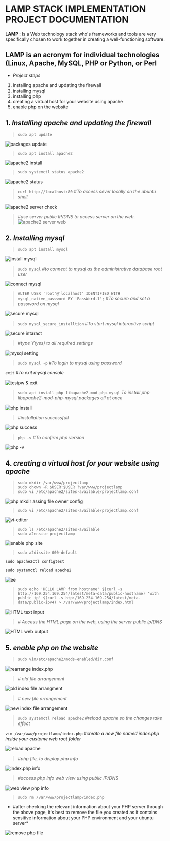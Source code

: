 # LAMP STACK IMPLEMENTATION PROJECT DOCUMENTATION

**LAMP**
: Is a Web technology stack who's  frameworks and tools are very specifically chosen to work together in creating a well-functioning software.

## **LAMP** is an acronym for individual technologies (Linux, Apache, MySQL, PHP or Python, or Perl

* *Project steps*

1. installing apache and updating the firewall
2. installing mysql
3. installing php
4. creating a virtual host for your website using apache
5. enable php on the website

## **1.** *Installing apache and updating the firewall*

>`sudo apt update`

![packages update](.\images\packages-update.png)

>`sudo apt install apache2`

![apache2 install](./images/apache2-install.png)

>`sudo systemctl status apache2`

![apache2 status](./images/apache2-status.png)

>`curl http://localhost:80`
*#To access sever locally on the ubuntu shell.*

![apache2 server check](./images/apache-server.png)

>*#use server public IP/DNS to access server on the web.*
![apache2 server web](./images/server-web.png)

## **2.** *Installing mysql*

>`sudo apt install mysql`

![install mysql](./images/msql-installed.png)

>`sudo mysql`
>*#to connect to mysql as the administrative database root user*

![connect mysql](./images/connect-mysql.png)

>`ALTER USER 'root'@'localhost' IDENTIFIED WITH mysql_native_password BY 'PassWord.1';`
>*#To secure and set a password on mysql*

![secure mysql](./images/secure-mysql.png)

>`sudo mysql_secure_installtion`
>#*To start mysql interactive script*

![secure intaract](./images/secure-intaract.png)

>#*type Y(yes) to all required settings*

![mysql setting](./images/mysql-setting.png)

>`sudo mysql -p`
>*#To login to mysql using password*

`exit` *#To exit mysql console*

![testpw & exit](images/testpw-exit.png)

>`sudo apt install php libapache2-mod-php-mysql`
*To install php libapache2-mod-php-mysql packages all at once*

![php install](./images/php-install.png)

>*#installation successfull*

![php success](./images/php-sucess.png)

>`php -v` #*To confirm php version*

![php -v](./images/php-v.png)

## **4.** *creating a virtual host for your website using apache*

>`sudo mkdir /var/www/projectlamp`  
`sudo chown -R $USER:$USER ?var/www/projectlamp`  
`sudo vi /etc/apache2/sites-available/projectlamp.conf`

![php mkdir assing file owner config](./images/mkdir-own-config.png)

>`sudo vi /etc/apache2/sites-available/projectlamp.conf`

![vi-editor](./images/vi-editor.png)

>`sudo ls /etc/apache2/sites-available`  
`sudo a2ensite projectlamp`

![enable php site](./images/enabling-phpsite.png)

>`sudo a2dissite 000-default`

`sudo apache2ctl configtest`

`sudo systemctl reload apache2`

![ee](images/activate-new-phpconfig.png)

>`sudo echo 'HELLO LAMP from hostname' $|curl -s http://169.254.169.254/latest/meta-data/public-hostname) 'with public ip' $(curl -s htp:/169.254.169.254/latest/meta-data/public-ipv4) > /var/www/projectlamp/index.html`

![HTML text input](./images/index-html.png)

>*# Access the HTML page on the web, using the server public ip/DNS*

![HTML web output](./images/html-web-output.png)

## **5.** *enable php on the website*

>`sudo vim/etc/apache2/mods-enabled/dir.conf`

![rearrange index.php](./images/rearange-index.php.png)

>*# old file arrangement*

![old index file arrangment](images/old-index%20arrang.png)

>*# new file arrangement*

![new index file arrangement](images/new-index-arrange.png)

>`sudo systemctl reload apache2` *#reload apache so the changes take effect*

`vim /var/www/projectlamp/index.php` *#create a new file named index.php inside your custome web root folder*

![reload apache](images/reload-apache-nwfile.png)

>*#php file, to display php info*

![index.php info](images/vi-phpinfo.png)

>*#access php info web view using public IP/DNS*

![web view php info](./images/webview-php.png)

>`sudo rm /var/www/projectlamp/index.php`

* #after checking the relevant information about your PHP server through the above page, it's best to remove the file you created as it contains sensitive information about your PHP environment and your ubuntu server*

![remove php file](images/rm-phpfile.png)
